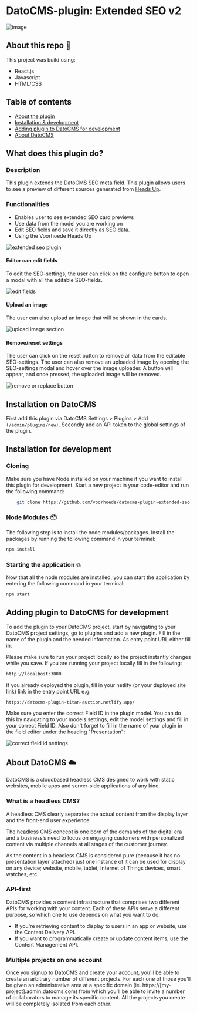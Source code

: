 # DatoCMS-plugin: Extended SEO v2
![image](https://user-images.githubusercontent.com/83574823/165094566-83854280-dc38-4741-bd0c-5d25914f6dbd.png)

## About this repo :scroll:
This project was build using:
- React.js
- Javascript
- HTML/CSS

## Table of contents
- [About the plugin](#what-does-this-plugin-do)
- [Installation & development](#installation)
- [Adding plugin to DatoCMS for development](#adding-plugin-to-datocms--how-to-use-for-development)
- [About DatoCMS](#about-datocms-cloud)

## What does this plugin do?

### Description
This plugin extends the DatoCMS SEO meta field. This plugin allows users to see a preview of different sources generated from [Heads Up](https://github.com/voorhoede/heads-up).

### Functionalities
* Enables user to see extended SEO card previews
* Use data from the model you are working on
* Edit SEO fields and save it directly as SEO data.
* Using the Voorhoede Heads Up

![extended seo plugin](./readme_images/seoplugin_img.png)


#### Editor can edit fields
To edit the SEO-settings, the user can click on the configure button to open a modal with all the editable SEO-fields.

![edit fields](./readme_images/edittitle_img.png)


#### Upload an image
The user can also upload an image that will be shown in the cards.

![upload image section](./readme_images/addimg_img.png)


#### Remove/reset settings
The user can click on the reset button to remove all data from the editable SEO-settings. The user can also remove an uploaded image by opening the SEO-settings modal and hover over the image uploader. A button will appear, and once pressed, the uploaded image will be removed.

![remove or replace button](./readme_images/removereplace_img.png)



## Installation on DatoCMS
First add this plugin via DatoCMS Settings > Plugins > Add ```(/admin/plugins/new)```.
Secondly add an API token to the global settings of the plugin.


## Installation for development

### Cloning
Make sure you have Node installed on your machine if you want to install this plugin for development. Start a new project in your code-editor and run the following command:


```bash
    git clone https://github.com/voorhoede/datocms-plugin-extended-seo

```

### Node Modules 📦
The following step is to install the node modules/packages. Install the packages by running the following command in your terminal:

```bash
npm install
```

### Starting the application :collision:
Now that all the node modules are installed, you can start the application by entering the following command in your terminal: 

```bash
npm start
```

## Adding plugin to DatoCMS for development
To add the plugin to your DatoCMS project, start by navigating to your DatoCMS project settings, go to plugins and add a new plugin.
Fill in the name of the plugin and the needed information. As entry point URL either fill in:

Please make sure to run your project locally so the project instantly changes while you save. If you are running your project locally fill in the following:

```bash
http://localhost:3000
```

If you already deployed the plugin, fill in your netlify (or your deployed site link) link in the entry point URL e.g:

```bash
https://datocms-plugin-titan-auction.netlify.app/
```

Make sure you enter the correct Field ID in the plugin model. You can do this by navigating to your models settings, edit the model settings and fill in your correct Field ID.
Also don't forget to fill in the name of your plugin in the field editor under the heading "Presentation": 

![correct field id settings](./readme_images/editfield_img.png)

## About DatoCMS :cloud:
DatoCMS is a cloudbased headless CMS designed to work with static websites, mobile apps and server-side applications of any kind.

### What is a headless CMS?
A headless CMS clearly separates the actual content from the display layer and the front-end user experience.

The headless CMS concept is one born of the demands of the digital era and a business’s need to focus on engaging customers with personalized content via multiple channels at all stages of the customer journey.

As the content in a headless CMS is considered pure (because it has no presentation layer attached) just one instance of it can be used for display on any device; website, mobile, tablet, Internet of Things devices, smart watches, etc.

### API-first
DatoCMS provides a content infrastructure that comprises two different APIs for working with your content. Each of these APIs serve a different purpose, so which one to use depends on what you want to do:

- If you're retrieving content to display to users in an app or website, use the Content Delivery API.
- If you want to programmatically create or update content items, use the Content Management API.

### Multiple projects on one account
Once you signup to DatoCMS and create your account, you'll be able to create an arbitrary number of different projects. For each one of those you'll be given an administrative area at a specific domain (ie. https://[my-project].admin.datocms.com) from which you'll be able to invite a number of collaborators to manage its specific content. All the projects you create will be completely isolated from each other.

